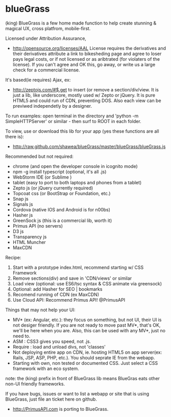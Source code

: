 # blueGrass
 (king) BlueGrass is a few home made function to help create stunning & magical UX, cross platfrom, mobile-first.

Licensed under Attribution Assurance,
- http://opensource.org/licenses/AAL
 License requires the derivatives and their derivatives attribute a link to bikesheding page and agree to loser pays legal costs, or if not licensed or as aribtrated (for violaters of the license).
If you can't agree and OK this, go away, or write us a large check for a commercial license.

It's based(ie requires) Ajax, ex:
- http://zeptojs.com/#$.get
 to insert (or remove a section/div/view. It is just a lib, like underscore, mostly used w/ Zepto or jQuery.
It is pure HTML5 and could run of CDN, preventing DOS. Also each view can be previwed independetly by a designer.

To run examples:
open terminal in the directory and 'python -m SimpleHTTPServer' or similar - then surf to ROOT in each folder.

To view, use or download this lib for your app (yes these functions are all there is):
- http://raw.github.com/shawea/blueGrass/master/blueGrass/blueGrass.js

Recommended but not required:
* chrome  (and open the developer console in icognito mode)
* npm -g install typescript (optional, it's all .js)
* WebStorm IDE (or  Sublime )
* tablet (easy to port to both laptops and phones from a tablet)
* Zepto js (or jQuery currently required)
* Topcoat css (or BootStrap or Foundation, etc.)
* Snap js
* Signals js
* Cordova (native IOS and Android is for n00bs)
* Hasher js
* GreenSock js  (this is a commercial lib, worth it)
* Primus API (no servers)
* D3 js
* Transparency js
* HTML Muncher
* MaxCDN

Recipe:
1. Start with a prototype index.html, recommend starting w/ CSS Framework
2. Remove sections(div) and save in 'CDN/views' or similar
3. Load view (optional: use ES6/tsc syntax & CSS animate via greensock)
4. Optional: add Hasher for SEO | bookmarks
5. Recomend running of CDN (ex MaxCDN)
6. Use Cloud API: Recommend Primus API! @PrimusAPI

Things that may not help your UI:
- MV* (ex: Angular, etc.): they focus on something, but not UI, their UI is not desiger friendly.
    If you are not ready to move past MV*, that's OK, we'll be here when you are. Also, this can be used with any MV*, just no need to.
- ASM : CSS3 gives you speed, not .js.
- Require : load and unload divs, not 'classes'
- Not deploying entire app on CDN, ie. hosting HTML5 on app server(ex: Rails, JSP, ASP, PHP, etc.). You should seprate IE from the webapp.
- Starting with own, non tested or documented CSS. Just select a CSS framework with an eco system.

note: the (king) prefix in front of BlueGrass lib means BlueGras eats other non-UI friendly frameworks.

If you have bugs, issues or want to list a webapp or site that is using BlueGrass, just file an ticket here on github.

- http://PrimusAPI.com is porting to BlueGrass.

